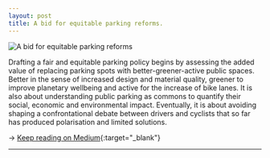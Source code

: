 ```yaml
---
layout: post
title: A bid for equitable parking reforms.
---
```


![A bid for equitable parking reforms]({{site.baseurl}}/assets/images/2022-08-07-medium-parking.png)

Drafting a fair and equitable parking policy begins by assessing the added value of replacing parking spots with better-greener-active public spaces. Better in the sense of increased design and material quality, greener to improve planetary wellbeing and active for the increase of bike lanes. It is also about understanding public parking as commons to quantify their social, economic and environmental impact. Eventually, it is about avoiding shaping a confrontational debate between drivers and cyclists that so far has produced polarisation and limited solutions.

&rarr; [Keep reading on Medium](https://medium.com/@spinunit/a-bid-for-equitable-parking-reform-7a4a229f5f74){:target="_blank"}

---
